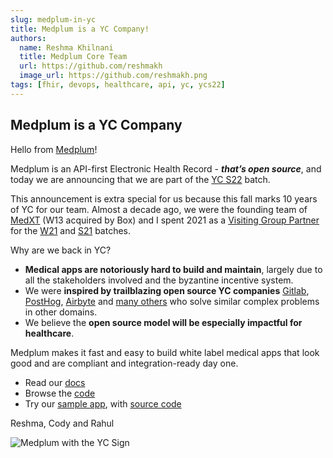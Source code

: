 ```yaml
---
slug: medplum-in-yc
title: Medplum is a YC Company!
authors:
  name: Reshma Khilnani
  title: Medplum Core Team
  url: https://github.com/reshmakh
  image_url: https://github.com/reshmakh.png
tags: [fhir, devops, healthcare, api, yc, ycs22]
---
```


## Medplum is a YC Company

Hello from [Medplum](https://www.medplum.com/)!

Medplum is an API-first Electronic Health Record - _**that’s open source**_, and today we are announcing that we are part of the [YC S22](https://www.ycombinator.com/companies/?batch=S22) batch.

This announcement is extra special for us because this fall marks 10 years of YC for our team.  Almost a decade ago, we were the founding team of [MedXT](https://www.ycombinator.com/companies/medxt) (W13 acquired by Box) and I spent 2021 as a [Visiting Group Partner](https://www.ycombinator.com/blog/welcome-w21-visiting-group-partners/) for the [W21](https://www.ycombinator.com/companies?batch=W21) and [S21](https://www.ycombinator.com/companies?batch=S21) batches.

Why are we back in YC?

* **Medical apps are notoriously hard to build and maintain**, largely due to all the stakeholders involved and the byzantine incentive system.  
* We were **inspired by trailblazing open source YC companies** [Gitlab](https://about.gitlab.com/), [PostHog](https://posthog.com/), [Airbyte](https://airbyte.com/) and [many others](https://www.ycombinator.com/companies/?tags=Open%20Source) who solve similar complex problems in other domains.
* We believe the **open source model will be especially impactful for healthcare**.

Medplum makes it fast and easy to build white label medical apps that look good and are compliant and integration-ready day one.

* Read our [docs](https://docs.medplum.com/)
* Browse the [code](https://github.com/medplum)
* Try our [sample app](https://foomedical.com/), with [source code](https://github.com/medplum/foomedical)

Reshma, Cody and Rahul

![Medplum with the YC Sign](/img/blog/medplum-yc-sign.jpg)